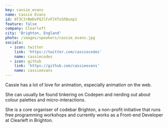 ```yaml
---
key: cassie_evans
name: Cassie Evans
id: 8T3C3rBmDvPQJlFvPJXToShDunp1
feature: false
company: Clearleft
city: 'Brighton, England'
photo: /images/speakers/cassie_evans.jpg
socials:
  - icon: twitter
    link: 'https://twitter.com/cassiecodes'
    name: cassiecodes
  - icon: github
    link: 'https://github.com/cassieevans'
    name: cassieevans
---
```

Cassie has a lot of love for animation, especially animation on the web. 

She can usually be found tinkering on Codepen and nerding out about colour palettes and micro-interactions.

She is a core organiser of codebar Brighton, a non-profit initiative that runs free programming workshops and currently works as a Front-end Developer at Clearleft in Brighton.